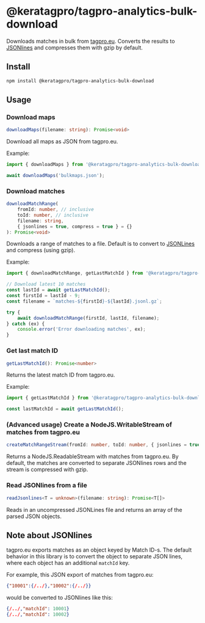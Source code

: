 # @keratagpro/tagpro-analytics-bulk-download

Downloads matches in bulk from [tagpro.eu](https://tagpro.eu/?science). Converts the results to [JSONlines](https://jsonlines.org/) and compresses them with gzip by default.

## Install

```bash
npm install @keratagpro/tagpro-analytics-bulk-download
```

## Usage

### Download maps

```ts
downloadMaps(filename: string): Promise<void>
```

Download all maps as JSON from tagpro.eu.

Example:

```ts
import { downloadMaps } from '@keratagpro/tagpro-analytics-bulk-download';

await downloadMaps('bulkmaps.json');
```

### Download matches

```ts
downloadMatchRange(
	fromId: number, // inclusive
	toId: number, // inclusive
	filename: string,
	{ jsonlines = true, compress = true } = {}
): Promise<void>
```

Downloads a range of matches to a file. Default is to convert to [JSONLines](https://jsonlines.org/) and compress (using gzip).

Example:

```ts
import { downloadMatchRange, getLastMatchId } from '@keratagpro/tagpro-analytics-bulk-download';

// Download latest 10 matches
const lastId = await getLastMatchId();
const firstId = lastId - 9;
const filename = `matches-${firstId}-${lastId}.jsonl.gz`;

try {
	await downloadMatchRange(firstId, lastId, filename);
} catch (ex) {
	console.error('Error downloading matches', ex);
}
```

### Get last match ID

```ts
getLastMatchId(): Promise<number>
```

Returns the latest match ID from tagpro.eu.

Example:

```ts
import { getLastMatchId } from '@keratagpro/tagpro-analytics-bulk-download';

const lastMatchId = await getLastMatchId();
```

### (Advanced usage) Create a NodeJS.WritableStream of matches from tagpro.eu

```ts
createMatchRangeStream(fromId: number, toId: number, { jsonlines = true, compress = true } = {}): Promise<NodeJS.ReadableStream>
```

Returns a NodeJS.ReadableStream with matches from tagpro.eu. By default, the matches are converted to separate JSONlines rows and the stream is compressed with gzip.

### Read JSONlines from a file

```ts
readJsonlines<T = unknown>(filename: string): Promise<T[]>
```

Reads in an uncompressed JSONLines file and returns an array of the parsed JSON objects.

## Note about JSONlines

tagpro.eu exports matches as an object keyed by Match ID-s. The default behavior in this library is to convert the object to separate JSON lines, where each object has an additional `matchId` key.

For example, this JSON export of matches from tagpro.eu:

```json
{"10001":{/../},"10002":{/../}}
```

would be converted to JSONlines like this:

```json
{/../,"matchId": 10001}
{/../,"matchId": 10002}
```
